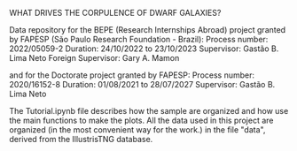 WHAT DRIVES THE CORPULENCE OF DWARF GALAXIES? 

Data repository for the BEPE (Research Internships Abroad)  project granted by FAPESP (São Paulo Research Foundation - Brazil):
Process number: 2022/05059-2
Duration: 24/10/2022 to 23/10/2023
Supervisor: Gastão B. Lima Neto 
Foreign Supervisor: Gary A. Mamon

and for the Doctorate project granted by FAPESP:
Process number: 2020/16152-8 
Duration: 01/08/2021 to 28/07/2027
Supervisor: Gastão B. Lima Neto 

The Tutorial.ipynb file describes how the sample are organized and how use the main functions to make the plots. All the data used in this project are organized (in the most convenient way for the work.) in the file "data", derived from the IllustrisTNG database. 
